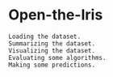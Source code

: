 # Open-the-Iris

    Loading the dataset.
    Summarizing the dataset.
    Visualizing the dataset.
    Evaluating some algorithms.
    Making some predictions.
